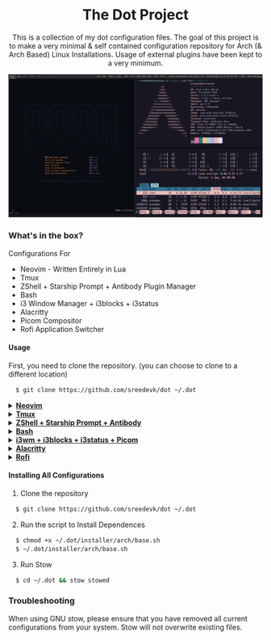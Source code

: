 <h1 align="center">The Dot Project</h1>
<p align="center">
This is a collection of my dot configuration files. The goal of this project is to make a very minimal & self contained configuration repository for Arch 
(& Arch Based) Linux Installations. Usage of external plugins have been kept to a very minimum.
</p>

![Screenshot](https://github.com/sreedevk/dot/blob/main/screenshots/_001.png?raw=true)

### What's in the box?
Configurations For
- Neovim - Written Entirely in Lua
- Tmux
- ZShell + Starship Prompt + Antibody Plugin Manager
- Bash
- i3 Window Manager + i3blocks + i3status
- Alacritty
- Picom Compositor
- Rofi Application Switcher

#### Usage
First, you need to clone the repository. (you can choose to clone to a different location)

```bash
  $ git clone https://github.com/sreedevk/dot ~/.dot
```
<details>
<summary><b><u>Neovim</u></b></summary>

##### Neovim
The dot project has a very elaborate neovim config written entirely in lua. The Neovim config on the dot project is aimed to serve developers. You may want to use a different config if you don't use neovim for coding / software development.

###### Prerequisites
- [Neovim >0.8.0](https://neovim.io/)
- [Neovim Packer](https://github.com/wbthomason/packer.nvim)
- [NodeJS](https://nodejs.org/en/)
- [pynvim](https://github.com/neovim/pynvim)

###### Config Structure
```
stowed/.config/nvim
├── coc-settings.json                   -- Code Completion
├── init.lua                            -- Entry Point
├── lua
│   ├── colors.lua                      -- Setting up Tokyonight THeme
│   ├── commands.lua                    -- Some Custom Commands
│   ├── funk.lua                        -- Utils
│   ├── mappings.lua                    -- Sane Mappings
│   ├── opts.lua                        -- Neovim Sane Defaults
│   ├── plugins.lua                     -- Plugins
│   ├── status.lua                      -- Neovim Status Line
│   └── _telescope.lua                  -- Neovim Telescope Configration
└── plugin
└── packer_compiled.lua             -- Packer Compiled Plugins
```

###### Linking Configs

```bash
# Remove Existing Config!!
$ rm -rf ~/.config/nvim/

# link dot project neovim config
$ ln -s ~/.dot/stowed/.config/nvim ~/.config/nvim/
```

###### Installing Neovim Plugins
On first startup after linking configs, run :PackerInstall to install all the plugin dependencies

</details>

<details>
  <summary><b><u>Tmux</u></b></summary>

##### Tmux
Fancy tmux setup with multiline status bars & vim key bindings.

###### Prerequisites
- [Tmux >v3.3](https://github.com/tmux/tmux)
- [Tmux Plugin Manager](https://github.com/tmux-plugins/tpm)

###### Config Structure
```
 - stowed/.tmux.conf
```
###### Linking Configs
```bash
  # Remove Existing Config!!
  $ rm -rf ~/.tmux.conf

  # Linking Scripts
  $ mkdir -p ~/.local/bin/
  $ chmod +x ~/.dot/stowed/.local/bin/tmux_status_right.sh
  $ ln ~/.dot/stowed/.local/bin/tmux_status_right.sh ~/.local/bin/tmux_status_right.sh

  # link dot project neovim config
  $ ln -s ~/.dot/stowed/.tmux.conf ~/.tmux.conf
```

###### Installing Tmux Plugins
On first startup after linking configs, Press prefix + I (capital i, as in Install) to fetch the tmux plugin dependencies.
</details>

<details>
  <summary>
    <b><u>ZShell + Starship Prompt + Antibody</u></b>
  </summary>

##### ZShell + Starship Prompt + Antibody
Lightweight but functional ZShell setup with Starship prompt & Antibody Plugin Manager

###### Prerequisites
- [ZShell >=v5.9](https://www.zsh.org/)
- [Anitbody Plugin Manager](https://getantibody.github.io/)
- [Starship Prompt](https://starship.rs/)

###### Config Structure

```
stowed/.zshrc
stowed/.zsh
├── .zsh_aliases        -- aliases to commonly used commands with options
├── .zsh_autoloads      -- autoloads for various shell utilities you may or may not have
├── .zsh_functions      -- custom functions
├── .zsh_fzf            -- fzf setup
├── .zsh_plugins        -- zsh plugin list
└── .zsh_plugins.sh     -- zsh compiled plugins
```
###### Linking Configs

```bash
  # Remove Existing Config!!
  rm -rf ~/.zsh ~/.zshrc

  # Link New Configs
  ln -s ~/.dot/stowed/.zshrc ~/.zshrc
  ln -s ~/.dot/stowed/.zsh ~/.zsh
```
###### Installing ZShell Plugins
On first startup, run `antibody-compile` to download and compile zsh plugins

</details>

<details>
  <summary>
    <b><u>Bash</u></b>
  </summary>

##### Bash
Bash config on the dot project is very basic & minimal.

###### Prerequisites
- [Bash >=5.1.16](https://www.gnu.org/software/bash/)

###### Config Structure
```
stowed/.bashrc
```
###### Linking Configs
```bash
  # Remove Existing Config!!
  rm -rf ~/.bashrc ~/.profile

  # Link New Configs
  ln -s ~/.dot/stowed/.bashrc ~/.bashrc
  ln -s ~/.dot/stowed/.profile ~/.profile
```
</details>

<details>
  <summary>
    <b><u>i3wm + i3blocks + i3status + Picom</u></b>
  </summary>

##### i3wm + i3blocks + i3status + Picom
The dot project has a detailed self-contained functional i3wm setup

###### Prerequisites
REQUIRED
- [i3wm](https://i3wm.org/)
- [Nitrogen](https://wiki.archlinux.org/title/nitrogen)
- [i3blocks](https://github.com/vivien/i3blocks)
- [Picom](https://github.com/yshui/picom)
- [Jetbrain fonts](https://archlinux.org/packages/community/any/ttf-jetbrains-mono/)
- [Rofi](https://github.com/davatorium/rofi)
- [Alacritty](https://github.com/alacritty/alacritty)

OPTIONAL
- [xfce-power-manager](https://archlinux.org/packages/extra/x86_64/xfce4-power-manager/)
- [volumeicon](https://archlinux.org/packages/community/x86_64/volumeicon/)
- [nm-applet](https://archlinux.org/packages/extra/x86_64/network-manager-applet/)
- [i3-scrot](https://github.com/pazuzu156/i3scrot)

###### Config Structure
```
stowed/.config/i3
├── autostart.sh            -- xrandr setup
└── config                  -- main config
stowed/.config/i3blocks
├── blocks                  -- status bar building blocks
│   ├── battery
│   ├── cpu
│   ├── dnd
│   ├── gpu
│   ├── ip
│   └── memory
└── config                  -- i3blocks config
```
###### Linking Configs
```bash
  # removing existing configs!!
  $ rm -rf ~/.i3 ~/.config/i3 ~/.config/i3blocks

  # linking new configs
  ln -s ~/.dot/stowed/.config/i3 ~/.config/i3
  ln -s ~/.dot/stowed/.config/i3blocks ~/.config/i3blocks/
```

Restart your existing i3wm session to use the dot project i3wm config.

</details>

<details>
  <summary>
    <b><u>Alacritty</u></b>
  </summary>

##### Alacritty
Minimal config for Alacritty terminal with Tokyonight theme.

###### Prerequisites
- [Alacritty](https://github.com/alacritty/alacritty)

#### Linking Configs
```bash
  # remove existing configs!!
  $ rm -rf ~/.config/alacritty/alacritty.yml ~/.alacritty.yml $XDG_CONFIG_HOME/alacritty/alacritty.yml $XDG_CONFIG_HOME/alacritty.yml

  # linking new configs
  $ mkdir -p ~/.config/alacritty
  $ ln -s ~/.dot/stowed/.config/alacritty/alacritty.yml 
```
Alacritty will apply the changes as soon as the new config is linked.


</details>

<details>
  <summary>
    <b><u>Rofi</u></b>
  </summary>

##### Rofi
Rofi Application Launcher

###### Prerequisites
- [Rofi](https://github.com/davatorium/rofi)

###### Linking Configs
```bash
  # remove existing configs!!!
  $ rm -rf ~/.config/rofi/config.rasi

  # linking new configs
  $ ln -s ~/.dot/stowed/.config/rofi ~/.config/rofi
```
The new configs will be automatically applied on next launch of Rofi


</details>

#### Installing All Configurations
1. Clone the repository

```bash
  $ git clone https://github.com/sreedevk/dot ~/.dot
```

2. Run the script to Install Dependences

```bash
  $ chmod +x ~/.dot/installer/arch/base.sh
  $ ~/.dot/installer/arch/base.sh
```

3. Run Stow

```bash
  $ cd ~/.dot && stow stowed
```

### Troubleshooting

When using GNU stow, please ensure that you have removed all current configurations from your system. Stow will not overwrite existing files.
